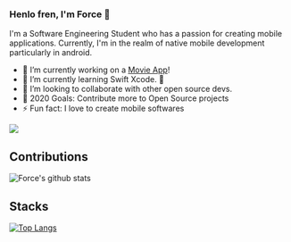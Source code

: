 
### Henlo fren, I'm **Force** 👋

 I'm a Software Engineering Student who has a passion for creating mobile applications. Currently, I'm in the realm of native mobile development particularly in android.

- 🔭 I’m currently working on a [Movie App][app]!
- 🌱 I’m currently learning Swift Xcode. 📱
- 👯 I’m looking to collaborate with other open source devs.
- 🥅 2020 Goals: Contribute more to Open Source projects
- ⚡ Fun fact: I love to create mobile softwares

![](https://komarev.com/ghpvc/?username=forceporquillo&label=PROFILE+VIEWS)

## Contributions
![Force's github stats](https://github-readme-stats.vercel.app/api?username=forceporquillo&show_icons=true&theme=default)

## Stacks
[![Top Langs](https://github-readme-stats.vercel.app/api/top-langs/?username=forceporquillo)](https://github.com/forceporquillo/forceporqullo)

<!---
### Connect with me:
[<img align="left" alt="codeSTACKr.com" width="22px" src="https://raw.githubusercontent.com/iconic/open-iconic/master/svg/globe.svg" />][website]
[<img align="left" alt="codeSTACKr | YouTube" width="22px" src="https://cdn.jsdelivr.net/npm/simple-icons@v3/icons/twitter.svg" />][twitter]
[<img align="left" alt="codeSTACKr | LinkedIn" width="22px" src="https://cdn.jsdelivr.net/npm/simple-icons@v3/icons/linkedin.svg" />][linkedin]
[<img align="left" alt="codeSTACKr | Instagram" width="22px" src="https://cdn.jsdelivr.net/npm/simple-icons@v3/icons/instagram.svg" />][instagram]
-->
[website]: https://forcecodes.dev
[twitter]: https://twitter.com/tito_4s
[instagram]: https://instagram.com/strongforce1/
[linkedin]: https://linkedin.com/in/https://www.linkedin.com/in/aljan-porquillo-7567431a0/
[app]: https://github.com/forceporquillo/android-covid19-tracker
